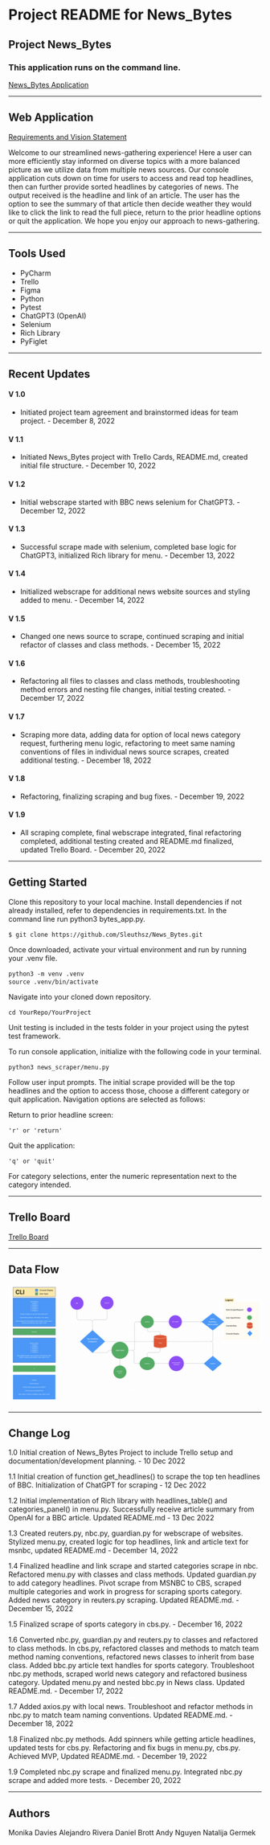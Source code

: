 # Project README for News_Bytes
 
## Project News_Bytes

### This application runs on the command line.  

[News_Bytes Application](/news_scraper/menu.py)

---

## Web Application

[Requirements and Vision Statement](/Documentation/requirements.md)

Welcome to our streamlined news-gathering experience! Here a user can more efficiently stay informed on diverse topics 
with a more balanced picture as we utilize data from multiple news sources.  Our console application cuts down on time 
for users to access and read top headlines, then can further provide sorted headlines by categories of news. The output 
received is the headline and link of an article. The user has the option to see the summary of that article then decide 
weather they would like to click the link to read the full piece, return to the prior headline options or quit the 
application. We hope you enjoy our approach to news-gathering.

---

## Tools Used

- PyCharm
- Trello
- Figma
- Python
- Pytest
- ChatGPT3 (OpenAI)
- Selenium
- Rich Library
- PyFiglet

---

## Recent Updates

#### V 1.0
* Initiated project team agreement and brainstormed ideas for team project. - December 8, 2022

#### V 1.1
* Initiated News_Bytes project with Trello Cards, README.md, created initial file structure. - December 10, 2022

#### V 1.2
* Initial webscrape started with BBC news selenium for ChatGPT3. - December 12, 2022

#### V 1.3
* Successful scrape made with selenium, completed base logic for ChatGPT3, initialized Rich library for menu. - 
December 13, 2022

#### V 1.4
* Initialized webscrape for additional news website sources and styling added to menu. - December 14, 2022

#### V 1.5
* Changed one news source to scrape, continued scraping and initial refactor of classes and class methods. - December 
15, 2022

#### V 1.6
* Refactoring all files to classes and class methods, troubleshooting method errors and nesting file changes, initial 
testing created. - December 17, 2022

#### V 1.7
* Scraping more data, adding data for option of local news category request, furthering menu logic, refactoring to meet 
same naming conventions of files in individual news source scrapes, created additional testing. - December 18, 2022

#### V 1.8
* Refactoring, finalizing scraping and bug fixes. - December 19, 2022

#### V 1.9
* All scraping complete, final webscrape integrated, final refactoring completed, additional testing created and 
README.md finalized, updated Trello Board. - December 20, 2022

---

## Getting Started

Clone this repository to your local machine.
Install dependencies if not already installed, refer to dependencies in requirements.txt.
In the command line run python3 bytes_app.py.

```
$ git clone https://github.com/Sleuthsz/News_Bytes.git
```

Once downloaded, activate your virtual environment and run by running your .venv file.
```
python3 -m venv .venv
source .venv/bin/activate
```

Navigate into your cloned down repository.
```
cd YourRepo/YourProject
```

Unit testing is included in the tests folder in your project using the pytest test framework.

To run console application, initialize with the following code in your terminal.
```
python3 news_scraper/menu.py
```

Follow user input prompts. The initial scrape provided will be the top headlines and the option to access those, choose 
a different category or quit application. Navigation options are selected as follows:

Return to prior headline screen:

```
'r' or 'return'
```

Quit the application:
```
'q' or 'quit'
```

For category selections, enter the numeric representation next to the category intended.

---

## Trello Board

[Trello Board](https://trello.com/b/mzyzdVX4/newsbytes)

---
## Data Flow

![Wireframe and Domain Model](img/wireframe&domain_model.png)

---

## Change Log

1.0 Initial creation of News_Bytes Project to include Trello setup and documentation/development planning. - 10 Dec 2022

1.1 Initial creation of function get_headlines() to scrape the top ten headlines of BBC. Initialization of ChatGPT for 
scraping - 12 Dec 2022

1.2 Initial implementation of Rich library with headlines_table() and categories_panel() in menu.py. Successfully receive 
article summary from OpenAI for a BBC article. Updated README.md - 13 Dec 2022

1.3 Created reuters.py, nbc.py, guardian.py for webscrape of websites. Stylized menu.py, created logic for top headlines, 
link and article text for msnbc, updated README.md - December 14, 2022

1.4 Finalized headline and link scrape and started categories scrape in nbc. Refactored menu.py with classes and class 
methods. Updated guardian.py to add category headlines. Pivot scrape from MSNBC to CBS, scraped multiple categories and 
work in progress for scraping sports category. Added news category in reuters.py scraping. Updated README.md. - December
15, 2022

1.5 Finalized scrape of sports category in cbs.py. - December 16, 2022

1.6 Converted nbc.py, guardian.py and reuters.py to classes and refactored to class methods. In cbs.py, refactored classes
and methods to match team method naming conventions, refactored news classes to inherit from base class. Added bbc.py 
article text handles for sports category. Troubleshoot nbc.py methods, scraped world news category and refactored 
business category. Updated menu.py and nested bbc.py in News class. Updated README.md. - December 17, 2022 

1.7 Added axios.py with local news. Troubleshoot and refactor methods in nbc.py to match team naming conventions. Updated 
README.md. - December 18, 2022

1.8 Finalized nbc.py methods. Add spinners while getting article headlines, updated tests for cbs.py. Refactoring and fix 
bugs in menu.py, cbs.py. Achieved MVP, Updated README.md. - December 19, 2022

1.9 Completed nbc.py scrape and finalized menu.py. Integrated nbc.py scrape and added more tests. - December 20, 2022

---

## Authors

Monika Davies
Alejandro Rivera
Daniel Brott
Andy Nguyen
Natalija Germek
